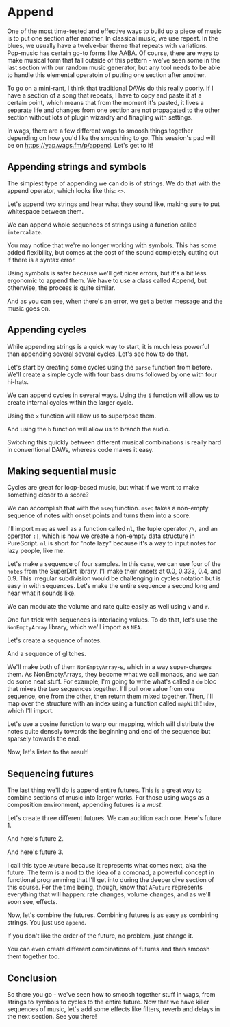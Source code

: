 # Append

One of the most time-tested and effective ways to build up a piece of music is to put one section after another. In classical music, we use repeat. In the blues, we usually have a twelve-bar theme that repeats with variations. Pop-music has certain go-to forms like AABA. Of course, there are ways to make musical form that fall outside of this pattern - we've seen some in the last section with our random music generator, but any tool needs to be able to handle this elemental operatoin of putting one section after another.

To go on a mini-rant, I think that traditional DAWs do this really poorly. If I have a section of a song that repeats, I have to copy and paste it at a certain point, which means that from the moment it's pasted, it lives a separate life and changes from one section are not propagated to the other section without lots of plugin wizardry and finagling with settings.

In wags, there are a few different wags to smoosh things together depending on how you'd like the smooshing to go. This session's pad will be on https://yap.wags.fm/p/append. Let's get to it!

## Appending strings and symbols

The simplest type of appending we can do is of strings. We do that with the append operator, which looks like this: `<>`.

Let's append two strings and hear what they sound like, making sure to put whitespace between them.

We can append whole sequences of strings using a function called `intercalate`.

You may notice that we're no longer working with symbols. This has some added flexibility, but comes at the cost of the sound completely cutting out if there is a syntax error.

Using symbols is safer because we'll get nicer errors, but it's a bit less ergonomic to append them. We have to use a class called Append, but otherwise, the process is quite similar.

And as you can see, when there's an error, we get a better message and the music goes on.

## Appending cycles

While appending strings is a quick way to start, it is much less powerful than appending several several cycles. Let's see how to do that.

Let's start by creating some cycles using the `parse` function from before. We'll create a simple cycle with four bass drums followed by one with four hi-hats.

We can append cycles in several ways. Using the `i` function will allow us to create internal cycles within the larger cycle.

Using the `x` function will allow us to superpose them.

And using the `b` function will allow us to branch the audio.

Switching this quickly between different musical combinations is really hard in conventional DAWs, whereas code makes it easy.

## Making sequential music

Cycles are great for loop-based music, but what if we want to make something closer to a score?

We can accomplish that with the `mseq` function. `mseq` takes a non-empty sequence of notes with onset points and turns them into a score.

I'll import `mseq` as well as a function called `nl`, the tuple operator `/\`, and an operator `:|`, which is how we create a non-empty data structure in PureScript. `nl` is short for "note lazy" because it's a way to input notes for lazy people, like me.

Let's make a sequence of four samples. In this case, we can use four of the `notes` from the SuperDirt library. I'll make their onsets at 0.0, 0.333, 0.4, and 0.9. This irregular subdivision would be challenging in cycles notation but is easy in with sequences. Let's make the entire sequence a second long and hear what it sounds like.

We can modulate the volume and rate quite easily as well using `v` and `r`.

One fun trick with sequences is interlacing values. To do that, let's use the `NonEmptyArray` library, which we'll import as `NEA`.

Let's create a sequence of notes.

And a sequence of glitches.

We'll make both of them `NonEmptyArray`-s, which in a way super-charges them. As NonEmptyArrays, they become what we call monads, and we can do some neat stuff. For example, I'm going to write what's called a `do` bloc that mixes the two sequences together. I'll pull one value from one sequence, one from the other, then return them mixed together. Then, I'll map over the structure with an index using a function called `mapWithIndex`, which I'll import.

Let's use a cosine function to warp our mapping, which will distribute the notes quite densely towards the beginning and end of the sequence but sparsely towards the end.

Now, let's listen to the result!

## Sequencing futures

The last thing we'll do is append entire futures. This is a great way to combine sections of music into larger works. For those using wags as a composition environment, appending futures is a _must_.

Let's create three different futures. We can audition each one.  Here's future 1.

And here's future 2.

And here's future 3.

I call this type `AFuture` because it represents what comes next, aka the future. The term is a nod to the idea of a comonad, a powerful concept in functional programming that I'll get into during the deeper dive section of this course. For the time being, though, know that `AFuture` represents everything that will happen: rate changes, volume changes, and as we'll soon see, effects.

Now, let's combine the futures. Combining futures is as easy as combining strings. You just use `append`.

If you don't like the order of the future, no problem, just change it.

You can even create different combinations of futures and then smoosh them together too.

## Conclusion

So there you go - we've seen how to smoosh together stuff in wags, from strings to symbols to cycles to the entire future. Now that we have killer sequences of music, let's add some effects like filters, reverb and delays in the next section. See you there!
